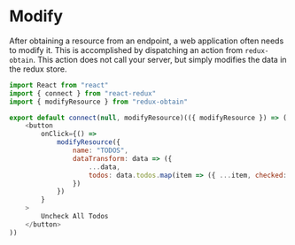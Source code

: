 # Modify

After obtaining a resource from an endpoint, a web application often needs to modify it. This is accomplished by dispatching an action from `redux-obtain`. This action does not call your server, but simply modifies the data in the redux store.

```javascript
import React from "react"
import { connect } from "react-redux"
import { modifyResource } from "redux-obtain"

export default connect(null, modifyResource)(({ modifyResource }) => (
    <button
        onClick={() =>
            modifyResource({
                name: "TODOS",
                dataTransform: data => ({
                    ...data,
                    todos: data.todos.map(item => ({ ...item, checked: false }))
                })
            })
        }
    >
        Uncheck All Todos
    </button>
))
```
